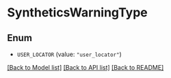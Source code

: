 # SyntheticsWarningType

## Enum


* `USER_LOCATOR` (value: `"user_locator"`)


[[Back to Model list]](../README.md#documentation-for-models) [[Back to API list]](../README.md#documentation-for-api-endpoints) [[Back to README]](../README.md)


